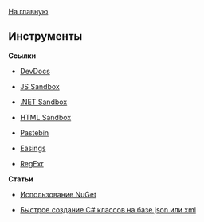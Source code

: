 [На главную](README.md)


## Инструменты


**Ссылки**

- [DevDocs](http://devdocs.io/)

- [JS Sandbox](http://jsfiddle.net/)

- [.NET Sandbox](https://dotnetfiddle.net/)

- [HTML Sandbox](http://codepen.io/)

- [Pastebin](http://pastebin.com/)

- [Easings](http://easings.net/uk)

- [RegExr](http://www.regexr.com/)


**Статьи**

- [Использование NuGet](http://andrey.moveax.ru/page/using-nuget)

- [Быстрое создание C# классов на базе json или xml](http://andrey.moveax.ru/post/tools-visualstudio-paste-as-json-or-xml)